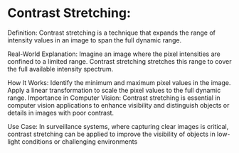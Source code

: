 # Contrast Stretching:

Definition:
Contrast stretching is a technique that expands the range of intensity values in an image to span the full dynamic range.

Real-World Explanation:
Imagine an image where the pixel intensities are confined to a limited range. Contrast stretching stretches this range to cover the full available intensity spectrum.

How It Works:
Identify the minimum and maximum pixel values in the image.
Apply a linear transformation to scale the pixel values to the full dynamic range.
Importance in Computer Vision:
Contrast stretching is essential in computer vision applications to enhance visibility and distinguish objects or details in images with poor contrast.

Use Case:
In surveillance systems, where capturing clear images is critical, contrast stretching can be applied to improve the visibility of objects in low-light conditions or challenging environments
